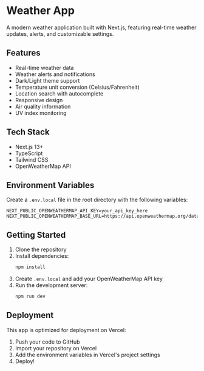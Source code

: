 # Weather App

A modern weather application built with Next.js, featuring real-time weather updates, alerts, and customizable settings.

## Features

- Real-time weather data
- Weather alerts and notifications
- Dark/Light theme support
- Temperature unit conversion (Celsius/Fahrenheit)
- Location search with autocomplete
- Responsive design
- Air quality information
- UV index monitoring

## Tech Stack

- Next.js 13+
- TypeScript
- Tailwind CSS
- OpenWeatherMap API

## Environment Variables

Create a `.env.local` file in the root directory with the following variables:

```env
NEXT_PUBLIC_OPENWEATHERMAP_API_KEY=your_api_key_here
NEXT_PUBLIC_OPENWEATHERMAP_BASE_URL=https://api.openweathermap.org/data/2.5
```

## Getting Started

1. Clone the repository
2. Install dependencies:
   ```bash
   npm install
   ```
3. Create `.env.local` and add your OpenWeatherMap API key
4. Run the development server:
   ```bash
   npm run dev
   ```

## Deployment

This app is optimized for deployment on Vercel:

1. Push your code to GitHub
2. Import your repository on Vercel
3. Add the environment variables in Vercel's project settings
4. Deploy!
